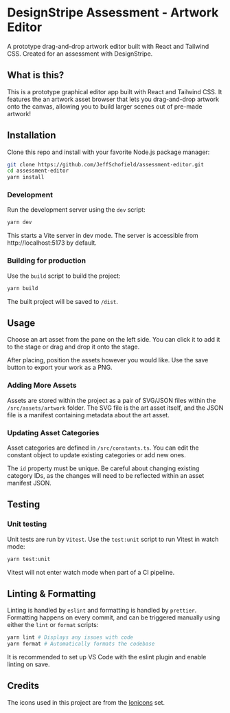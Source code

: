 ﻿# DesignStripe Assessment - Artwork Editor

A prototype drag-and-drop artwork editor built with React and Tailwind CSS. Created for an assessment with DesignStripe.

## What is this?

This is a prototype graphical editor app built with React and Tailwind CSS. It features the an artwork asset browser that lets you drag-and-drop artwork onto the canvas, allowing you to build larger scenes out of pre-made artwork!

## Installation

Clone this repo and install with your favorite Node.js package manager:

```bash
git clone https://github.com/JeffSchofield/assessment-editor.git
cd assessment-editor
yarn install
```

### Development

Run the development server using the `dev` script:

```bash
yarn dev
```

This starts a Vite server in dev mode. The server is accessible from http://localhost:5173 by default.

### Building for production

Use the `build` script to build the project:

```bash
yarn build
```

The built project will be saved to `/dist`.

## Usage

Choose an art asset from the pane on the left side. You can click it to add it to the stage or drag and drop it onto the stage.

After placing, position the assets however you would like. Use the save button to export your work as a PNG.

### Adding More Assets

Assets are stored within the project as a pair of SVG/JSON files within the `/src/assets/artwork` folder. The SVG file is the art asset itself, and the JSON file is a manifest containing metadata about the art asset.

### Updating Asset Categories

Asset categories are defined in `/src/constants.ts`. You can edit the constant object to update existing categories or add new ones.

The `id` property must be unique. Be careful about changing existing category IDs, as the changes will need to be reflected within an asset manifest JSON.

## Testing

### Unit testing

Unit tests are run by `Vitest`. Use the `test:unit` script to run Vitest in watch mode:

```bash
yarn test:unit
```

Vitest will not enter watch mode when part of a CI pipeline.

## Linting & Formatting

Linting is handled by `eslint` and formatting is handled by `prettier`. Formatting happens on every commit, and can be triggered manually using either the `lint` or `format` scripts:

```bash
yarn lint # Displays any issues with code
yarn format # Automatically formats the codebase
```

It is recommended to set up VS Code with the eslint plugin and enable linting on save.

## Credits

The icons used in this project are from the [Ionicons](https://ionic.io/ionicons) set.
